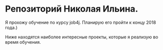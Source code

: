 # Репозиторий Николая Ильина. 

Я прохожу обучение по курсу job4j. Планирую его пройти к концу 2018 года.)

Ниже находятся наиболее интересные проекты, которые я реализую во время обучения.

